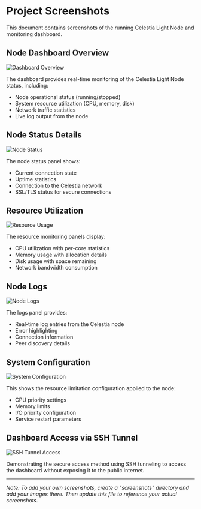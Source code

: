 # Project Screenshots

This document contains screenshots of the running Celestia Light Node and monitoring dashboard.

## Node Dashboard Overview

![Dashboard Overview](screenshots/dashboard-overview.png)

The dashboard provides real-time monitoring of the Celestia Light Node status, including:
- Node operational status (running/stopped)
- System resource utilization (CPU, memory, disk)
- Network traffic statistics
- Live log output from the node

## Node Status Details

![Node Status](screenshots/node-status.png)

The node status panel shows:
- Current connection state
- Uptime statistics
- Connection to the Celestia network
- SSL/TLS status for secure connections

## Resource Utilization

![Resource Usage](screenshots/resource-usage.png)

The resource monitoring panels display:
- CPU utilization with per-core statistics
- Memory usage with allocation details
- Disk usage with space remaining
- Network bandwidth consumption

## Node Logs

![Node Logs](screenshots/node-logs.png)

The logs panel provides:
- Real-time log entries from the Celestia node
- Error highlighting
- Connection information
- Peer discovery details

## System Configuration

![System Configuration](screenshots/system-config.png)

This shows the resource limitation configuration applied to the node:
- CPU priority settings
- Memory limits
- I/O priority configuration
- Service restart parameters

## Dashboard Access via SSH Tunnel

![SSH Tunnel Access](screenshots/ssh-tunnel.png)

Demonstrating the secure access method using SSH tunneling to access the dashboard without exposing it to the public internet.

---

*Note: To add your own screenshots, create a "screenshots" directory and add your images there. Then update this file to reference your actual screenshots.*
